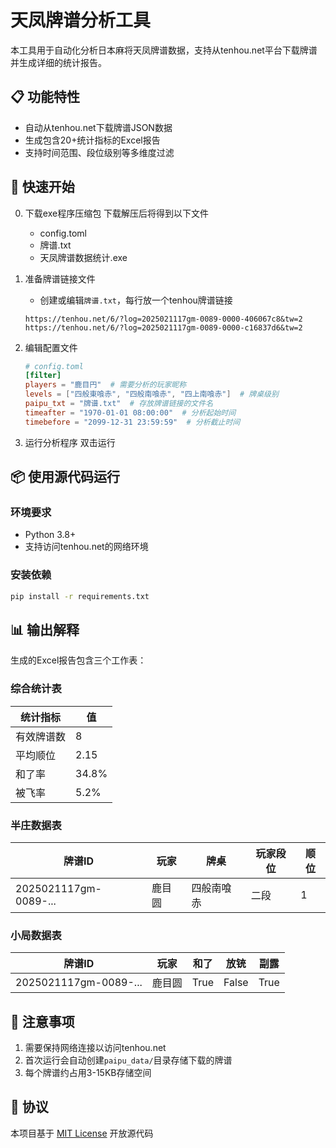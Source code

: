 
# 天凤牌谱分析工具

本工具用于自动化分析日本麻将天凤牌谱数据，支持从tenhou.net平台下载牌谱并生成详细的统计报告。

## 📋 功能特性

- 自动从tenhou.net下载牌谱JSON数据
- 生成包含20+统计指标的Excel报告
- 支持时间范围、段位级别等多维度过滤

## 🚀 快速开始
0. 下载exe程序压缩包
    下载解压后将得到以下文件
    - config.toml
    - 牌谱.txt
    - 天凤牌谱数据统计.exe

1. 准备牌谱链接文件
   - 创建或编辑`牌谱.txt`，每行放一个tenhou牌谱链接
   ```
   https://tenhou.net/6/?log=2025021117gm-0089-0000-406067c8&tw=2
   https://tenhou.net/6/?log=2025021117gm-0089-0000-c16837d6&tw=2
   ```

2. 编辑配置文件
   ```toml
   # config.toml
   [filter]
   players = "鹿目円"  # 需要分析的玩家昵称
   levels = ["四般東喰赤", "四般南喰赤", "四上南喰赤"]  # 牌桌级别
   paipu_txt = "牌谱.txt"  # 存放牌谱链接的文件名
   timeafter = "1970-01-01 08:00:00"  # 分析起始时间
   timebefore = "2099-12-31 23:59:59"  # 分析截止时间
   ```

3. 运行分析程序
   双击运行
   
## 📦 使用源代码运行

### 环境要求
- Python 3.8+
- 支持访问tenhou.net的网络环境

### 安装依赖
```bash
pip install -r requirements.txt
```

## 📊 输出解释

生成的Excel报告包含三个工作表：

### 综合统计表
| 统计指标       | 值     |
|----------------|-------|
| 有效牌谱数      | 8     |
| 平均顺位        | 2.15  |
| 和了率         | 34.8% |
| 被飞率         | 5.2%  |

### 半庄数据表
| 牌谱ID                | 玩家   | 牌桌 | 玩家段位 | 顺位           |
|-----------------------|-------|------|------|-------------------|
| 2025021117gm-0089-... | 鹿目圆 | 四般南喰赤 | 二段| 1 |

### 小局数据表
| 牌谱ID                | 玩家   | 和了 | 放铳 | 副露           |
|-----------------------|-------|------|------|-------------------|
| 2025021117gm-0089-... | 鹿目圆 | True | False| True |


## 📌 注意事项

1. 需要保持网络连接以访问tenhou.net
2. 首次运行会自动创建`paipu_data/`目录存储下载的牌谱
3. 每个牌谱约占用3-15KB存储空间

## 📄 协议

本项目基于 [MIT License](LICENSE) 开放源代码
